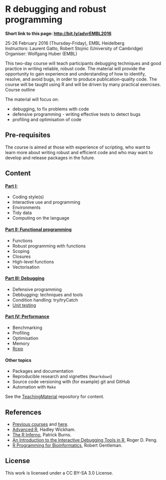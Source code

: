 # R debugging and robust programming

**Short link to this page: http://bit.ly/advrEMBL2016**  

25-26 February 2016 (Thursday-Friday), EMBL Heidelberg  
Instructors: Laurent Gatto, Robert Stojnic (University of Cambridge)  
Organiser: Wolfgang Huber (EMBL)  

This two-day course will teach participants debugging techniques and
good practice in writing reliable, robust code. The material will
provide the opportunity to gain experience and understanding of how to
identify, resolve, and avoid bugs, in order to produce
publication-quality code. The course will be taught using R and will
be driven by many practical exercises.  Course outline

The material will focus on:

- debugging, to fix problems with code
- defensive programming - writing effective tests to detect bugs
- profiling and optimisation of code

## Pre-requisites

The course is aimed at those with experience of scripting, who want to
learn more about writing robust and efficient code and who may want to
develop and release packages in the future.

## Content

#### [Part I:](https://github.com/lgatto/2016-02-25-adv-programming-EMBL/blob/master/01-intro.md)
- Coding style(s)
- Interactive use and programming
- Environments
- Tidy data
- Computing on the language

#### [Part II: Functional programming](https://github.com/lgatto/2016-02-25-adv-programming-EMBL/blob/master/02-funprog.md)
- Functions 
- Robust programming with functions
- Scoping
- Closures
- High-level functions
- Vectorisation

#### [Part III: Debugging](https://github.com/lgatto/2016-02-25-adv-programming-EMBL/blob/master/03-debug.md)
- Defensive programming
- Debbugging: techniques and tools
- Condition handling: try/tryCatch
- [Unit testing](https://github.com/lgatto/2016-02-25-adv-programming-EMBL/blob/master/unittesting.md)

#### [Part IV: Performance](https://github.com/lgatto/2016-02-25-adv-programming-EMBL/blob/master/04-perf.md)
- Benchmarking
- Profiling
- Optimisation
- Memory
- [Rcpp](https://github.com/lgatto/rccpp/blob/master/rc.md)

#### Other topics
- Packages and documentation
- Reproducible research and vignettes (`Rmarkdown`)
- Source code versioning with (for example) git and GitHub
- Automation with `Make`

See the [TeachingMaterial](http://lgatto.github.io/TeachingMaterial/)
repository for content.

## References

- [Previous courses](https://github.com/lgatto/teachingmaterial) and [here](https://github.com/DataProgrammers/2015-01-15-EMBLHeidelberg).
- [Advanced R](http://adv-r.had.co.nz/), Hadley Wickham.
- [The R Inferno](http://www.burns-stat.com/documents/books/the-r-inferno/), Patrick Burns.
- [An Introduction to the Interactive Debugging Tools in R](http://www.biostat.jhsph.edu/~rpeng/docs/R-debug-tools.pdf), Roger D. Peng.
- [R Programming for Bioinformatics](http://master.bioconductor.org/help/publications/books/r-programming-for-bioinformatics/), Robert Gentleman.


## License

This work is licensed under a CC BY-SA 3.0 License.
